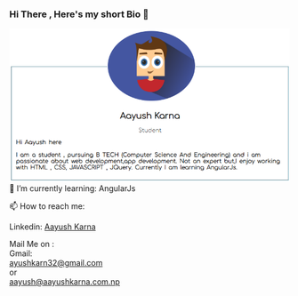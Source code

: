 ### Hi There , Here's my short Bio 👋

<img src="https://github.com/ayushkarn32/ayushkarn32/blob/master/bio.png" alt=bio-img>
🌱 I’m currently learning:
    AngularJs
    
📫 How to reach me:
    
  Linkedin:
     <a href="https://linkedin.com/aayush-karna-032">Aayush Karna</a>
    
  Mail Me on :<br>
      Gmail:<br>
          <a href="mailto:ayushkarn32@gmail.com">ayushkarn32@gmail.com</a>
    <br>or<br>
      <a href="mailto:aayush@aayushkarna.com.np">aayush@aayushkarna.com.np</a>
<!--
**ayushkarn32/ayushkarn32** is a ✨ _special_ ✨ repository because its `README.md` (this file) appears on your GitHub profile.

Here are some ideas to get you started:

-  ...
-  ...
- 👯 I’m looking to collaborate on ...
- 🤔 I’m looking for help with ...
- 💬 Ask me about ...
- ...
- 😄 Pronouns: ...
- ⚡ Fun fact: ...
-->
